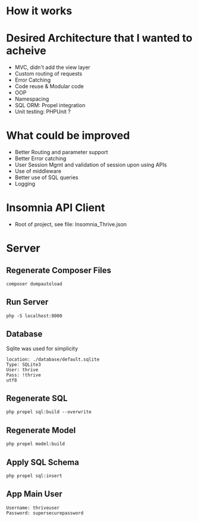 # How it works



# Desired Architecture that I wanted to acheive
- MVC, didn't add the view layer
- Custom routing of requests
- Error Catching
- Code reuse & Modular code
- OOP
- Namespacing
- SQL ORM: Propel integration
- Unit testing: PHPUnit ?


# What could be improved
- Better Routing and parameter support
- Better Error catching
- User Session Mgmt and validation of session upon using APIs
- Use of middleware
- Better use of SQL queries
- Logging

# Insomnia API Client
- Root of project, see file: Insomnia_Thrive.json

# Server
## Regenerate Composer Files
```composer dumpautoload```

## Run Server
```php -S localhost:8000```


## Database
Sqlite was used for simplicity
```
location: ./database/default.sqlite
Type: SQLite3
User: thrive
Pass: !thrive
utf8
```

## Regenerate SQL 
```php propel sql:build --overwrite    ```

## Regenerate Model
```php propel model:build   ```

## Apply SQL Schema
```php propel sql:insert  ```


## App Main User
```
Username: thriveuser
Password: supersecurepassword
```


